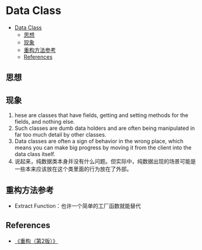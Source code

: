 # Data Class


<!-- TOC -->

- [Data Class](#data-class)
    - [思想](#思想)
    - [现象](#现象)
    - [重构方法参考](#重构方法参考)
    - [References](#references)

<!-- /TOC -->


## 思想


## 现象
1. hese are classes that have fields, getting and setting methods for the fields, and nothing else. 
2. Such classes are dumb data holders and are often being manipulated in far too much detail by other classes. 
3. Data classes are often a sign of behavior in the wrong place, which means you can make
big progress by moving it from the client into the data class itself.
4. 说起来，纯数据类本身并没有什么问题。但实际中，纯数据出现的场景可能是一些本来应该放在这个类里面的行为放在了外部。


## 重构方法参考
* Extract Function：也许一个简单的工厂函数就能替代


## References
* [《重构（第2版）》](https://book.douban.com/subject/33400354/)
